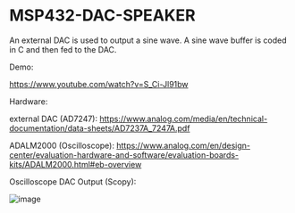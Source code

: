 # MSP432-DAC-SPEAKER
An external DAC is used to output a sine wave. A sine wave buffer is coded in C and then fed to the DAC.

Demo:

https://www.youtube.com/watch?v=S_Ci-Jl91bw

Hardware:

external DAC (AD7247):    https://www.analog.com/media/en/technical-documentation/data-sheets/AD7237A_7247A.pdf

ADALM2000 (Oscilloscope): https://www.analog.com/en/design-center/evaluation-hardware-and-software/evaluation-boards-kits/ADALM2000.html#eb-overview

Oscilloscope DAC Output (Scopy):

![image](https://user-images.githubusercontent.com/62213019/111087736-737c5180-84e0-11eb-92f4-1ff6064ecaa5.png)
